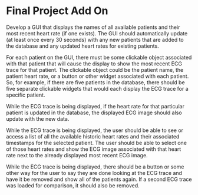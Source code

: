 # Final Project Add On

Develop a GUI that displays the names of all available patients and 
their most recent heart rate (if one exists).  The GUI should automatically
update (at least once every 30 seconds) with any new patients that are
added to the database and any updated heart rates for existing patients.

For each patient on the GUI, there must be some clickable object associated
with that patient that will cause the display to show the most recent
ECG trace for that patient.  The clickable object could be the patient
name, the patient heart rate, or a button or other widget associated with
each patient.  So, for example, if there are five patients in the 
database, there should be five separate clickable widgets that would each
display the ECG trace for a specific patient.  

While the ECG trace is being displayed, if the heart rate for that particular
patient is updated in the database, the displayed ECG image should also 
update with the new data.

While the ECG trace is being displayed, the user should be able to see or
access a list of all the available historic heart rates and their associated 
timestamps
for the selected patient.  The user should be able to select one of those
heart rates and show the ECG image associated with that heart rate next to the
already displayed most recent ECG image.

While the ECG trace is being displayed, there should be a button or some other 
way for the user to say they are done looking at the ECG trace and have it
be removed and show all of the patients again.  If a second ECG trace was 
loaded for comparison, it should also be removed.

